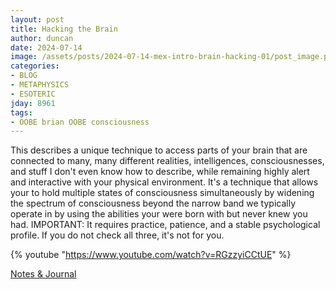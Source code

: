 ```yaml
---
layout: post
title: Hacking the Brain
author: duncan
date: 2024-07-14
image: /assets/posts/2024-07-14-mex-intro-brain-hacking-01/post_image.png
categories:
- BLOG
- METAPHYSICS
- ESOTERIC
jday: 8961
tags:
- OOBE brian OOBE consciousness
---
```


This describes a unique technique to access parts of your brain that are connected to many, many different realities, intelligences, consciousnesses, and stuff I don't even know how to describe,  while remaining highly alert and interactive with your physical environment.  It's a technique that allows your to hold multiple states of consciousness simultaneously by widening the spectrum of consciousness beyond the narrow band we typically operate in by using the abilities your were born with but never knew you had. IMPORTANT: It requires practice, patience, and a stable psychological profile.  If you do not check all three, it's not for you.

<!--more-->

{% youtube "https://www.youtube.com/watch?v=RGzzyiCCtUE" %}

<a href = '/posts/mex-journal/' target='_blank'>Notes & Journal</a>

<!-- <img alt="IMAGE" src="/assets/posts/2024-03-25-ancient_tech/rigveda_sol.jpg" class='right-img-25' -->

